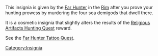 This insignia is given by the [Far Hunter](Far_Hunter "wikilink") in the
[Rim](:Category:Rim "wikilink") after you prove your hunting prowess by
murdering the four sea demigods that dwell there.

It is a cosmetic insignia that slightly alters the results of the
[Religious Artifacts Hunting
Quest](Religious_Artifacts_Hunting_Quest "wikilink") reward.

See the [Far Hunter Tattoo Quest](Far_Hunter_Tattoo_Quest "wikilink").

[Category:Insignia](Category:Insignia "wikilink")
